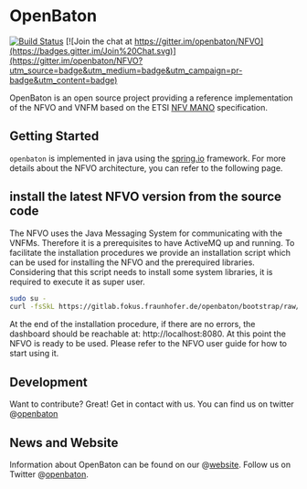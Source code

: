 # OpenBaton
[![Build Status](https://travis-ci.org/openbaton/NFVO.svg?branch=master)](https://travis-ci.org/openbaton/NFVO)
[![Join the chat at https://gitter.im/openbaton/NFVO](https://badges.gitter.im/Join%20Chat.svg)](https://gitter.im/openbaton/NFVO?utm_source=badge&utm_medium=badge&utm_campaign=pr-badge&utm_content=badge)

OpenBaton is an open source project providing a reference implementation of the NFVO and VNFM based on the ETSI [NFV MANO] specification. 

## Getting Started

`openbaton` is implemented in java using the [spring.io] framework. For more details about the NFVO architecture, you can refer to the following page.

## install the latest NFVO version from the source code

The NFVO uses the Java Messaging System for communicating with the VNFMs. Therefore it is a prerequisites to have ActiveMQ up and running. To facilitate the installation procedures we provide an installation script which can be used for installing the NFVO and the prerequired libraries. Considering that this script needs to install some system libraries, it is required to execute it as super user. 

```bash
sudo su -
curl -fsSkL https://gitlab.fokus.fraunhofer.de/openbaton/bootstrap/raw/develop/openbaton.sh |bash
```

At the end of the installation procedure, if there are no errors, the dashboard should be reachable at: http://localhost:8080. At this point the NFVO is ready to be used. Please refer to the NFVO user guide for how to start using it. 

## Development

Want to contribute? Great! Get in contact with us. You can find us on twitter @[openbaton]

## News and Website
Information about OpenBaton can be found on our @[website]. Follow us on Twitter @[openbaton].


[spring.io]:https://spring.io/
[NFV MANO]:http://www.etsi.org/deliver/etsi_gs/NFV-MAN/001_099/001/01.01.01_60/gs_nfv-man001v010101p.pdf
[openbaton]:http://twitter.com/openbaton
[website]:http://www.open-baton.org
